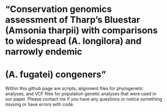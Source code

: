 # “Conservation genomics assessment of Tharp’s Bluestar (Amsonia tharpii) with comparisons to widespread (A. longilora) and narrowly endemic 
# (A. fugatei) congeners”

Within this github page are scripts, alignment files for phylogenetic analyses, and VCF files for population genetic analyses that were used in our paper. Please contact me if you have any questions or notice something missing or have errors with code.
